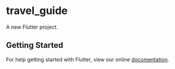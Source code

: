 # travel_guide

A new Flutter project.

## Getting Started

For help getting started with Flutter, view our online
[documentation](http://flutter.io/).
